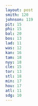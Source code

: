 ```yaml
---
layout: post
smith: 120
johnson: 119
pit: 15
phi: 15
bal: 20
bos: 13
lad: 11
was: 12
kan: 16
tam: 18
nyy: 18
cle: 15
tor: 13
stl: 18
min: 17
hou: 17
atl: 11
sdg: 10
---
```


